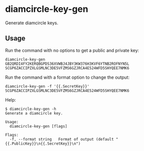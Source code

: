 # diamcircle-key-gen

Generate diamcircle keys.

## Usage

Run the command with no options to get a public and private key:
```
diamcircle-key-gen
GB2QRDI4FY2KERQBGPDS36XVWBJ4JBY3KW376H3KVF6YTNB2ROFNYN5L
SCGP6ZACCIPZXLGSMLNC3DE5VFZMS6GZJRCA4E524WFD5SHYQEE7NMK6
```

Run the command with a format option to change the output:
```
diamcircle-key-gen -f '{{.SecretKey}}'
SCGP6ZACCIPZXLGSMLNC3DE5VFZMS6GZJRCA4E524WFD5SHYQEE7NMK6
```

Help:
```
$ diamcircle-key-gen -h
Generate a diamcircle key.

Usage:
  diamcircle-key-gen [flags]

Flags:
  -f, --format string   Format of output (default "{{.PublicKey}}\n{{.SecretKey}}\n")
```
